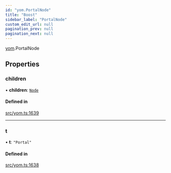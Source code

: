 ```yaml
---
id: "yom.PortalNode"
title: "Boost"
sidebar_label: "PortalNode"
custom_edit_url: null
pagination_prev: null
pagination_next: null
---
```


[yom](../namespaces/yom.md).PortalNode

## Properties

### children

• **children**: [`Node`](../namespaces/yom.md#node)

#### Defined in

[src/yom.ts:1639](https://github.com/yolmio/boost/blob/b239488/src/yom.ts#L1639)

___

### t

• **t**: ``"Portal"``

#### Defined in

[src/yom.ts:1638](https://github.com/yolmio/boost/blob/b239488/src/yom.ts#L1638)

